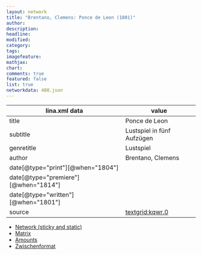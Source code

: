 ```yaml
---
layout: network
title: "Brentano, Clemens: Ponce de Leon (1801)"
author:
description:
headline:
modified:
category:
tags:
imagefeature: 
mathjax: 
chart: 
comments: true
featured: false
list: true
networkdata: 408.json
---
```

lina.xml data  | value
------------- | -------------
title|Ponce de Leon
subtitle|Lustspiel in fünf Aufzügen
genretitle|Lustspiel
author|Brentano, Clemens
date[@type="print"][@when="1804"]|
date[@type="premiere"][@when="1814"]|
date[@type="written"][@when="1801"]|
source|[textgrid:kqwr.0](https://textgridlab.org/1.0/tgcrud-public/rest/textgrid:kqwr.0/data)



* [Network (sticky and static)](/network408)
* [Matrix](/matrix408)
* [Amounts](/amounts408)
* [Zwischenformat](/lina408 )
